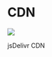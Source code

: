 # CDN

[![](https://data.jsdelivr.com/v1/package/gh/leimaau/CDN/badge)](https://www.jsdelivr.com/package/gh/leimaau/CDN)

jsDelivr CDN
